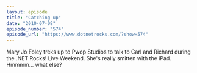 ```yaml
---
layout: episode
title: "Catching up"
date: "2010-07-08"
episode_number: "574"
episode_url: "https://www.dotnetrocks.com/?show=574"
---
```


Mary Jo Foley treks up to Pwop Studios to talk to Carl and Richard during  the .NET Rocks! Live Weekend. She's really smitten with the iPad. Hmmmm... what else?
